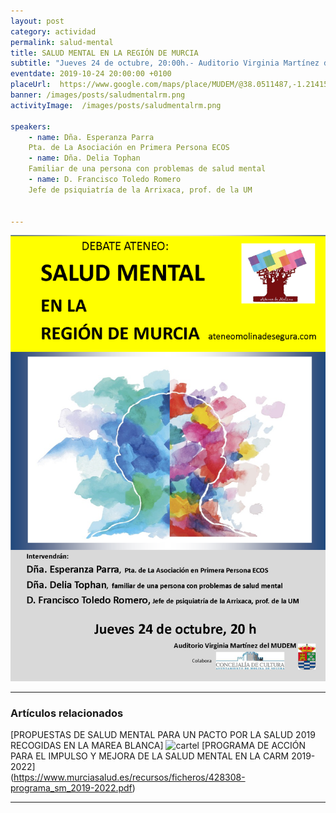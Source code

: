 ```yaml
---
layout: post
category: actividad
permalink: salud-mental
title: SALUD MENTAL EN LA REGIÓN DE MURCIA    
subtitle: "Jueves 24 de octubre, 20:00h.- Auditorio Virginia Martínez del MUDEM"
eventdate: 2019-10-24 20:00:00 +0100
placeUrl:  https://www.google.com/maps/place/MUDEM/@38.0511487,-1.2141566,15z/data=!4m5!3m4!1s0x0:0xde6031502e1b4fbc!8m2!3d38.0511487!4d-1.2141566
banner: /images/posts/saludmentalrm.png
activityImage:  /images/posts/saludmentalrm.png  
     
speakers:  
    - name: Dña. Esperanza Parra  
    Pta. de La Asociación en Primera Persona ECOS
    - name: Dña. Delia Tophan  
    Familiar de una persona con problemas de salud mental
    - name: D. Francisco Toledo Romero 
    Jefe de psiquiatría de la Arrixaca, prof. de la UM
    

---
```


![cartel](/images/posts/saludmentalrm.png)  


***

### Artículos relacionados

[PROPUESTAS DE SALUD MENTAL PARA UN PACTO POR LA SALUD 2019 RECOGIDAS EN LA MAREA BLANCA]
![cartel](propuestassmmarea)
[PROGRAMA DE ACCIÓN PARA EL IMPULSO Y MEJORA DE LA SALUD MENTAL EN LA CARM 2019-2022]  
(https://www.murciasalud.es/recursos/ficheros/428308-programa_sm_2019-2022.pdf)

***
